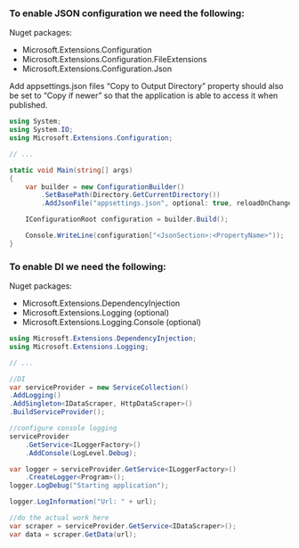 ### To enable JSON configuration we need the following:

Nuget packages:
* Microsoft.Extensions.Configuration
* Microsoft.Extensions.Configuration.FileExtensions
* Microsoft.Extensions.Configuration.Json

Add appsettings.json files “Copy to Output Directory” property should also be set to “Copy if newer” so that the application is able to access it when published.

```csharp
using System;
using System.IO;
using Microsoft.Extensions.Configuration;

// ...

static void Main(string[] args)
{
    var builder = new ConfigurationBuilder()
        .SetBasePath(Directory.GetCurrentDirectory())
        .AddJsonFile("appsettings.json", optional: true, reloadOnChange: true);

    IConfigurationRoot configuration = builder.Build();

    Console.WriteLine(configuration["<JsonSection>:<PropertyName>"));
}
```

### To enable DI we need the following:

Nuget packages:
* Microsoft.Extensions.DependencyInjection
* Microsoft.Extensions.Logging (optional)
* Microsoft.Extensions.Logging.Console (optional)

```csharp
using Microsoft.Extensions.DependencyInjection;
using Microsoft.Extensions.Logging;

// ...

//DI
var serviceProvider = new ServiceCollection()
.AddLogging()
.AddSingleton<IDataScraper, HttpDataScraper>()
.BuildServiceProvider();

//configure console logging
serviceProvider
    .GetService<ILoggerFactory>()
    .AddConsole(LogLevel.Debug);

var logger = serviceProvider.GetService<ILoggerFactory>()
    .CreateLogger<Program>();
logger.LogDebug("Starting application");

logger.LogInformation("Url: " + url);

//do the actual work here
var scraper = serviceProvider.GetService<IDataScraper>();
var data = scraper.GetData(url);
```

